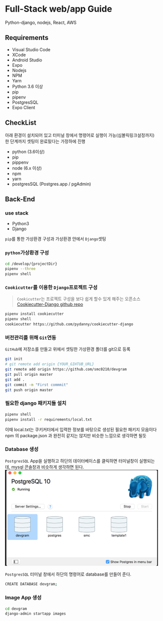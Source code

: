# Full-Stack web/app Guide

Python-django, nodejs, React, AWS

## Requirements
- Visual Studio Code
- XCode
- Android Studio
- Expo
- Nodejs
- NPM
- Yarn
- Python 3.6 이상
- pip
- pipenv
- PostgresSQL
- Expo Client

## CheckList

아래 환경이 설치되어 있고 터미널 창에서 명령어로 실행이 가능(심볼릭링크설정까지)한 단계까지 셋팅이 완료됬다는 가정하에 진행
- python (3.6이상)
- pip
- pippenv
- node (6.x 이상)
- npm
- yarn
- postgresSQL (Postgres.app / pgAdmin)

## Back-End

### use stack
- Python3
- Django

`pip`를 통한 가상환경 구성과 가상환경 안에서 `Django`셋팅

### `python`가상환경 구성

```bash
cd /develop/{projectDir}
pipenv --three
pipenv shell
```

### `Cookicutter`를 이용한 `Django`프로젝트 구성

> `Cookicutter`는 프로젝트 구성을 보다 쉽게 할수 있게 해주는 오픈소스
> [Cookiecutter-Django github repo](https://github.com/pydanny/cookiecutter-django)

```bash
pipenv install cookiecutter
pipenv shell
cookiecutter https://github.com/pydanny/cookiecutter-django
```

### 버전관리를 위해 `Git`연동

`GitHub`에 저장소를 만들고 위에서 셋팅한 가상환경 폴더를 git으로 등록

```bash
git init
# git remote add origin {YOUR_GIHTUB_URL}
git remote add origin https://github.com/smc0210/devgram
git pull origin master
git add .
git commit -m "First commmit"
git push origin master
```

### 필요한 django 패키지들 설치

```bash
pipenv shell
pipenv install -r requirements/local.txt
```

이때 local.txt는 쿠키커터에서 입력한 정보를 바탕으로 생성된 필요한 패키지 모음이다
npm 의 package.json 과 완전히 같지는 않지만 비슷한 느낌으로 생각하면 될듯

### Database 생성
`PostgresSQL` App을 실행하고 하단의 데이터베이스를 클릭하면 터미널창이 실행되는데,
mysql 콘솔창과 비슷하게 생각하면 된다. 
![1][1]

`PostgresSQL` 터미널 창에서 하단의 명령어로 database를 만들어 준다.

```bash
CREATE DATABASE devgram;
```

### Image App 생성

```bash
cd devgram
django-admin startapp images
```

[1]: https://github.com/smc0210/FullStackGuide/blob/master/asset/backend/20180422_1.png